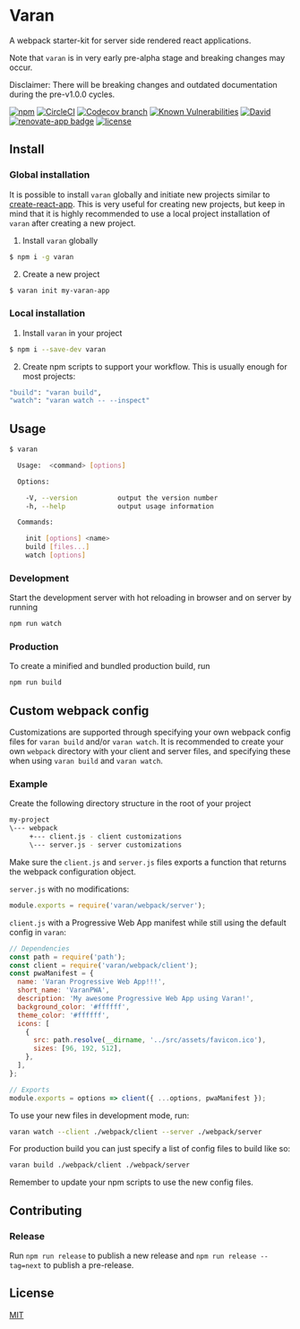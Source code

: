 # Varan
A webpack starter-kit for server side rendered react applications.

Note that `varan` is in very early pre-alpha stage and breaking changes may occur.

Disclaimer: There will be breaking changes and outdated documentation during the pre-v1.0.0 cycles.

[![npm](https://img.shields.io/npm/v/varan.svg)](https://npmjs.org/package/varan)
[![CircleCI](https://img.shields.io/circleci/project/github/ersims/varan.svg)](https://circleci.com/gh/ersims/varan)
[![Codecov branch](https://img.shields.io/codecov/c/github/ersims/varan/master.svg)](https://codecov.io/gh/ersims/varan)
[![Known Vulnerabilities](https://snyk.io/test/github/ersims/varan/badge.svg)](https://snyk.io/test/github/ersims/varan)
[![David](https://img.shields.io/david/ersims/varan.svg)](https://github.com/ersims/varan)
[![renovate-app badge](https://img.shields.io/badge/renovate-app-blue.svg)](https://renovateapp.com/)
[![license](https://img.shields.io/github/license/ersims/varan.svg)](https://github.com/ersims/varan/blob/master/LICENSE.md)

## Install

### Global installation

It is possible to install `varan` globally and initiate new projects similar to [create-react-app](https://github.com/facebook/create-react-app).
This is very useful for creating new projects, but keep in mind that it is highly recommended to use a local project installation of `varan` after creating a new project.

1. Install `varan` globally

```bash
$ npm i -g varan
```

2. Create a new project

```bash
$ varan init my-varan-app
```

### Local installation

1. Install `varan` in your project

```bash
$ npm i --save-dev varan
```

2. Create npm scripts to support your workflow. This is usually enough for most projects:

```bash
"build": "varan build",
"watch": "varan watch -- --inspect"
```

## Usage

```bash
$ varan

  Usage:  <command> [options]

  Options:

    -V, --version          output the version number
    -h, --help             output usage information

  Commands:

    init [options] <name>
    build [files...]
    watch [options]
```

### Development
Start the development server with hot reloading in browser and on server by running
```bash
npm run watch
```

### Production
To create a minified and bundled production build, run
```bash
npm run build
```
## Custom webpack config

Customizations are supported through specifying your own webpack config files for `varan build` and/or `varan watch`.
It is recommended to create your own `webpack` directory with your client and server files, and specifying these when using `varan build` and `varan watch`.

### Example

Create the following directory structure in the root of your project
```bash
my-project
\--- webpack
     +--- client.js - client customizations
     \--- server.js - server customizations
```

Make sure the `client.js` and `server.js` files exports a function that returns the webpack configuration object.

`server.js` with no modifications:
```javascript
module.exports = require('varan/webpack/server');
```

`client.js` with a Progressive Web App manifest while still using the default config in `varan`:
```javascript
// Dependencies
const path = require('path');
const client = require('varan/webpack/client');
const pwaManifest = {
  name: 'Varan Progressive Web App!!!',
  short_name: 'VaranPWA',
  description: 'My awesome Progressive Web App using Varan!',
  background_color: '#ffffff',
  theme_color: '#ffffff',
  icons: [
    {
      src: path.resolve(__dirname, '../src/assets/favicon.ico'),
      sizes: [96, 192, 512],
    },
  ],
};

// Exports
module.exports = options => client({ ...options, pwaManifest });
```


To use your new files in development mode, run:
```bash
varan watch --client ./webpack/client --server ./webpack/server
```

For production build you can just specify a list of config files to build like so:
```bash
varan build ./webpack/client ./webpack/server
```

Remember to update your npm scripts to use the new config files.

## Contributing

### Release

Run `npm run release` to publish a new release and `npm run release --tag=next` to publish a pre-release.

## License

  [MIT](LICENSE.md)
